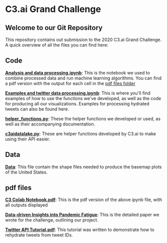 # C3.ai Grand Challenge

## Welcome to our Git Repository

This repository contains out submission to the 2020 C3.ai Grand Challenge. A quick overview of all the files you can find here:

## Code 
[**Analysis and data processing.ipynb**](https://github.com/alicezhang09/C3-Grand-Challenge-Submission/blob/main/Code/Analysis%20and%20data%20processing.ipynb): This is the notebook we used to combine processed data and run machine learning algorithms. You can find a pdf version with the output for each cell in the [pdf files folder](https://github.com/alicezhang09/C3-Grand-Challenge-Submission/tree/main/pdf%20files)

[**Examples and twitter data processing.ipynb**](https://github.com/alicezhang09/C3-Grand-Challenge-Submission/blob/main/Code/Examples%20and%20twitter%20data%20processing): This is where you'll find examples of how to use the functions we've developed, as well as the code for producing all our visualizations. Examples for processing hydrated tweets can also be found here.

[**helper_functions.py**](https://github.com/alicezhang09/C3-Grand-Challenge-Submission/blob/main/Code/helper_functions.py): These the helper functions we developed or used, as well as their accompanying documentation. 

[**c3aidatalake.py**](https://github.com/alicezhang09/C3-Grand-Challenge-Submission/blob/main/Code/c3aidatalake.py): These are helper functions developed by C3.ai to make using their API easier. 

## Data 
[**Data**](https://github.com/alicezhang09/C3-Grand-Challenge-Submission/tree/main/Data): This file contain the shape files needed to produce the basemap plots of the United States.

## pdf files

[**C3 Colab Notebook.pdf**](https://github.com/alicezhang09/C3-Grand-Challenge-Submission/blob/main/pdf%20files/C3%20Colab%20Notebook.pdf): This is the pdf version of the above ipynb file, with all outputs displayed 

[**Data-driven Insights into Pandemic Fatigue**](https://github.com/alicezhang09/C3-Grand-Challenge-Submission/blob/main/pdf%20files/Data-driven_Insights_into_Pandemic_Fatigue.pdf): This is the detailed paper we wrote for the challenge, outlining our project. 

[**Twitter API Tutorial.pdf**](https://github.com/alicezhang09/C3-Grand-Challenge-Submission/blob/main/pdf%20files/Twitter_API_Tutorial%20(1).pdf): This tutorial was written to demonstrate how to rehydrate tweets from tweet IDs.
